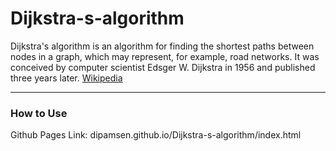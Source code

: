 # Dijkstra-s-algorithm
Dijkstra's algorithm is an algorithm for finding the shortest paths between nodes in a graph, which may represent, for example, road networks. It was conceived by computer scientist Edsger W. Dijkstra in 1956 and published three years later. [Wikipedia](https://en.wikipedia.org/wiki/Dijkstra's_algorithm)
_____
### How to Use

Github Pages Link: dipamsen.github.io/Dijkstra-s-algorithm/index.html
